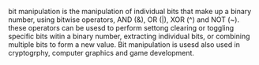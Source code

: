 bit manipulation is the manipulation of individual bits that make up a binary number, using bitwise operators, AND (&), OR (|), XOR (^) and NOT (~). these operators can be usesd to perform settong clearing or toggling specific bits witin a binary number, extracting individual bits, or combining multiple bits to form a new value. Bit manipulation is usesd also used in cryptogrphy, computer graphics and game development.
